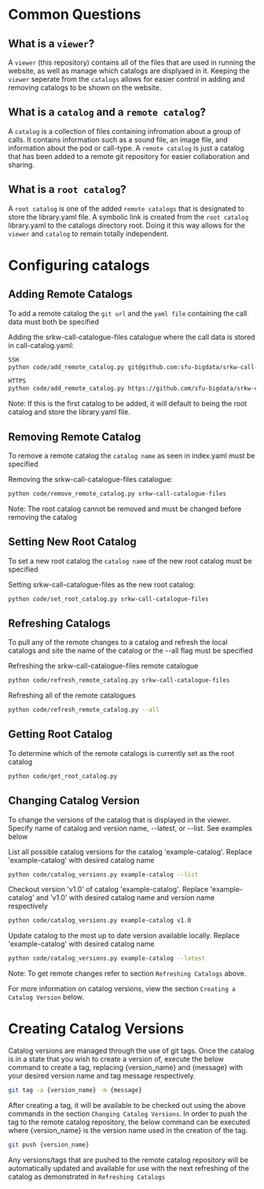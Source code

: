 # Common Questions

## What is a `viewer`?
A `viewer` (this repository) contains all of the files that are used in running the website, as well as manage which catalogs are displyaed in it. Keeping the `viewer` seperate from the `catalogs` allows for easier control in adding and removing catalogs to be shown on the website. 

## What is a `catalog` and a `remote catalog`?
A `catalog` is a collection of files containing infromation about a group of calls. It contains information such as a sound file, an image file, and information about the pod or call-type. A `remote catalog` is just a catalog that has been added to a remote git repository for easier collaboration and sharing.

## What is a `root catalog`?
A `root catalog` is one of the added `remote catalogs` that is designated to store the library.yaml file. A symbolic link is created from the `root catalog` library.yaml to the catalogs directory root. Doing it this way allows for the `viewer` and `catalog` to remain totally independent. 


# Configuring catalogs

## Adding Remote Catalogs

To add a remote catalog the `git url` and the `yaml file` containing the call data must both be specified

Adding the srkw-call-catalogue-files catalogue where the call data is stored in call-catalog.yaml:
``` bash
SSH
python code/add_remote_catalog.py git@github.com:sfu-bigdata/srkw-call-catalogue-files.git call-catalog.yaml

HTTPS
python code/add_remote_catalog.py https://github.com/sfu-bigdata/srkw-call-catalogue-files.git call-catalog.yaml
```
Note: If this is the first catalog to be added, it will default to being the root catalog and store the library.yaml file. 

## Removing Remote Catalog

To remove a remote catalog the `catalog name` as seen in index.yaml must be specified

Removing the srkw-call-catalogue-files catalogue:
``` bash
python code/remove_remote_catalog.py srkw-call-catalogue-files 
```
Note: The root catalog cannot be removed and must be changed before removing the catalog

## Setting New Root Catalog

To set a new root catalog the `catalog name` of the new root catalog must be specified

Setting srkw-call-catalogue-files as the new root catalog:
``` bash
python code/set_root_catalog.py srkw-call-catalogue-files
```

## Refreshing Catalogs

To pull any of the remote changes to a catalog and refresh the local catalogs and site the name of the catalog or the --all flag must be specified

Refreshing the srkw-call-catalogue-files remote catalogue
```bash
python code/refresh_remote_catalog.py srkw-call-catalogue-files 
```

Refreshing all of the remote catalogues
```bash
python code/refresh_remote_catalog.py --all
```

## Getting Root Catalog

To determine which of the remote catalogs is currently set as the root catalog

```bash
python code/get_root_catalog.py
```

## Changing Catalog Version

To change the versions of the catalog that is displayed in the viewer. Specify name of catalog and version name, --latest, or --list. See examples below

List all possible catalog versions for the catalog 'example-catalog'. Replace 'example-catalog' with desired catalog name
```bash
python code/catalog_versions.py example-catalog --list
``` 

Checkout version 'v1.0' of catalog 'example-catalog'. Replace 'example-catalog' and 'v1.0' with desired catalog name and version name respectively
```bash
python code/catalog_versions.py example-catalog v1.0
```

Update catalog to the most up to date version available locally. Replace 'example-catalog' with desired catalog name
```bash
python code/catalog_versions.py example-catalog --latest
```
Note: To get remote changes refer to section `Refreshing Catalogs` above.

For more information on catalog versions, view the section `Creating a Catalog Version` below. 

# Creating Catalog Versions

Catalog versions are managed through the use of git tags. Once the catalog is in a state that you wish to create a version of, execute the below command to create a tag, replacing {version_name} and {message} with your desired version name and tag message respectively. 
```bash
git tag -a {version_name} -m {message}
```

After creating a tag, it will be available to be checked out using the above commands in the section `Changing Catalog Versions`. In order to push the tag to the remote catalog repository, the below command can be executed where {version_name} is the version name used in the creation of the tag. 
```bash
git push {version_name}
```

Any versions/tags that are pushed to the remote catalog repository will be automatically updated and available for use with the next refreshing of the catalog as demonstrated in `Refreshing Catalogs`
